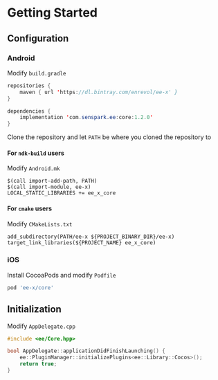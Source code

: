 # Getting Started
## Configuration
### Android
Modify `build.gradle`
```java
repositories {
    maven { url 'https://dl.bintray.com/enrevol/ee-x' }
}

dependencies {
    implementation 'com.senspark.ee:core:1.2.0'
}
```

Clone the repository and let `PATH` be where you cloned the repository to
#### For `ndk-build` users
Modify `Android.mk`
```
$(call import-add-path, PATH)
$(call import-module, ee-x)
LOCAL_STATIC_LIBRARIES += ee_x_core
```

#### For `cmake` users
Modify `CMakeLists.txt`
```
add_subdirectory(PATH/ee-x ${PROJECT_BINARY_DIR}/ee-x)
target_link_libraries(${PROJECT_NAME} ee_x_core)
```

### iOS
Install CocoaPods and modify `Podfile`
```ruby
pod 'ee-x/core'
```

## Initialization
Modify `AppDelegate.cpp`
```cpp
#include <ee/Core.hpp>

bool AppDelegate::applicationDidFinishLaunching() {
    ee::PluginManager::initializePlugins<ee::Library::Cocos>();
    return true;
}
```

